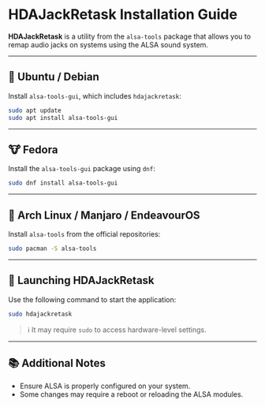 # HDAJackRetask Installation Guide

**HDAJackRetask** is a utility from the `alsa-tools` package that allows you to remap audio jacks on systems using the ALSA sound system.

---

## 🐧 Ubuntu / Debian

Install `alsa-tools-gui`, which includes `hdajackretask`:

```bash
sudo apt update
sudo apt install alsa-tools-gui
````

---

## 🐮 Fedora

Install the `alsa-tools-gui` package using `dnf`:

```bash
sudo dnf install alsa-tools-gui
```

---

## 🎯 Arch Linux / Manjaro / EndeavourOS

Install `alsa-tools` from the official repositories:

```bash
sudo pacman -S alsa-tools
```

---

## 🚀 Launching HDAJackRetask

Use the following command to start the application:

```bash
sudo hdajackretask
```

> ℹ️ It may require `sudo` to access hardware-level settings.

---

## 📚 Additional Notes

* Ensure ALSA is properly configured on your system.
* Some changes may require a reboot or reloading the ALSA modules.
